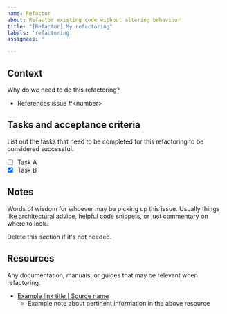 ```yaml
---
name: Refactor
about: Refactor existing code without altering behaviour
title: "[Refactor] My refactoring"
labels: 'refactoring'
assignees: ''

---
```


## Context

Why do we need to do this refactoring? 

* References issue #\<number>

## Tasks and acceptance criteria

List out the tasks that need to be completed for this refactoring to be considered
successful. 

- [ ] Task A
- [x] Task B

## Notes

Words of wisdom for whoever may be picking up this issue. Usually things like architectural
advice, helpful code snippets, or just commentary on where to look.

Delete this section if it's not needed. 

## Resources

Any documentation, manuals, or guides that may be relevant when refactoring. 

- [Example link title | Source name](#)
  - Example note about pertinent information in the above resource
